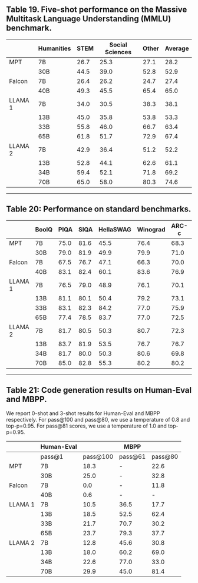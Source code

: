 
## Table 19. Five-shot performance on the Massive Multitask Language Understanding (MMLU) benchmark.

|         | Humanities | STEM | Social Sciences | Other | Average |
|---------|------------|------|-----------------|-------|---------|
| MPT     | 7B | 26.7 | 25.3 | 27.1 | 28.2 | 26.8 |
|         | 30B | 44.5 | 39.0 | 52.8 | 52.9 | 46.9 |
| Falcon  | 7B | 26.4 | 26.2 | 24.7 | 27.4 | 26.2 |
|         | 40B | 49.3 | 45.5 | 65.4 | 65.0 | 55.4 |
| LLAMA 1 | 7B | 34.0 | 30.5 | 38.3 | 38.1 | 35.1 |
|         | 13B | 45.0 | 35.8 | 53.8 | 53.3 | 46.9 |
|         | 33B | 55.8 | 46.0 | 66.7 | 63.4 | 57.3 |
|         | 65B | 61.8 | 51.7 | 72.9 | 67.4 | 63.4 |
| LLAMA 2 | 7B | 42.9 | 36.4 | 51.2 | 52.2 | 45.3 |
|         | 13B | 52.8 | 44.1 | 62.6 | 61.1 | 54.8 |
|         | 34B | 59.4 | 52.1 | 71.8 | 69.2 | 62.6 |
|         | 70B | 65.0 | 58.0 | 80.3 | 74.6 | 68.9 |

---

## Table 20: Performance on standard benchmarks.

|         | BoolQ | PIQA | SIQA | HellaSWAG | Winograd | ARC-c | ARC-c | OBOA | CQSA | MMLU |
|---------|-------|------|------|-----------|---------|-------|-------|------|------|------|
| MPT     | 7B    | 75.0 | 81.6 | 45.5 | 76.4 | 68.3 | 70.2 | 42.6 | 51.4 | 21.3 | 26.8 |
|         | 30B   | 79.0 | 81.9 | 49.9 | 79.9 | 71.0 | 76.5 | 50.6 | 52.0 | 52.8 | 46.9 |
| Falcon  | 7B    | 67.5 | 76.7 | 47.1 | 66.3 | 70.0 | 71.6 | 90.2 | 51.6 | 20.8 | 26.2 |
|         | 40B   | 83.1 | 82.4 | 60.1 | 83.6 | 76.9 | 79.2 | 54.5 | 56.6 | 70.4 | 35.4 |
| LLAMA 1 | 7B    | 76.5 | 79.0 | 48.9 | 76.1 | 70.1 | 72.8 | 47.6 | 37.2 | 33.5 | 36.9 |
|         | 13B   | 81.1 | 80.1 | 50.4 | 79.2 | 73.1 | 74.8 | 57.6 | 62.4 | 62.0 | 43.6 |
|         | 33B   | 83.1 | 82.3 | 84.2 | 77.0 | 75.9 | 82.0 | 64.0 | 74.0 | 64.3 | 42.4 |
|         | 65B   | 77.4 | 78.5 | 83.7 | 77.0 | 72.5 | 49.5 | 57.6 | 57.3 | 48.5 | 53.3 |
| LLAMA 2 | 7B    | 81.7 | 80.5 | 50.3 | 80.7 | 72.3 | 72.9 | 49.4 | 57.3 | 54.5 | 54.8 |
|         | 13B   | 83.7 | 81.9 | 53.5 | 76.7 | 76.7 | 54.5 | 55.2 | 57.6 | 62.4 | 62.6 |
|         | 34B   | 81.7 | 80.0 | 50.3 | 80.6 | 69.8 | 62.0 | 57.4 | 60.2 | 78.5 | 68.9 |
|         | 70B   | 85.0 | 82.8 | 55.3 | 80.2 | 80.2 | 57.4 | 60.2 | 78.5 | 68.9 |

---

## Table 21: Code generation results on Human-Eval and MBPP.
We report 0-shot and 3-shot results for Human-Eval and MBPP respectively. For pass@100 and pass@80, we use a temperature of 0.8 and top-p=0.95. For pass@81 scores, we use a temperature of 1.0 and top-p=0.95.

|         | Human-Eval |         | MBPP         |           |
|---------|------------|---------|--------------|-----------|
|         | pass@1    | pass@100 | pass@61      | pass@80   |
| MPT     | 7B       | 18.3    | -            | 22.6      |
|         | 30B      | 25.0    | -            | 32.8      |
| Falcon  | 7B       | 0.0     | -            | 11.8      |
|         | 40B      | 0.6     | -            | -         |
| LLAMA 1 | 7B      | 10.5    | 36.5         | 17.7      |
|         | 13B      | 18.5    | 52.5         | 62.4      |
|         | 33B      | 21.7    | 70.7         | 30.2      |
|         | 65B      | 23.7    | 79.3         | 37.7      |
| LLAMA 2 | 7B      | 12.8    | 45.6         | 30.8      |
|         | 13B      | 18.0    | 60.2         | 69.0      |
|         | 34B      | 22.6    | 77.0         | 33.0      |
|         | 70B      | 29.9    | 45.0         | 81.4      |

